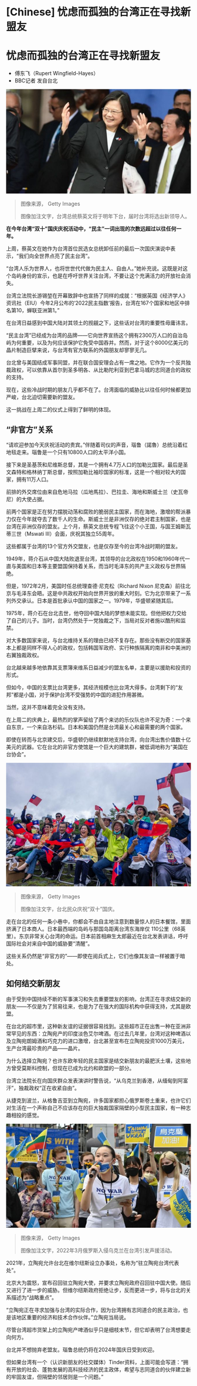 # [Chinese] 忧虑而孤独的台湾正在寻找新盟友

#  忧虑而孤独的台湾正在寻找新盟友

  * 傅东飞（Rupert Wingfield-Hayes） 
  * BBC记者 发自台北 


![台湾总统蔡英文将于明年下台，届时台湾将选出新领导人。](_131402164_gettyimages-1715816613.jpg)

> 图像来源，  Getty Images
>
> 图像加注文字，台湾总统蔡英文将于明年下台，届时台湾将选出新领导人。

**在今年台湾“双十”国庆庆祝活动中，“民主”一词出现的次数远超过以往任何一年。**

上周，蔡英文在她作为台湾首位民选女总统卸任前的最后一次国庆演说中表示，“我们向全世界点亮了民主台湾”。

“台湾人乐为世界人，也将世世代代做为民主人、自由人。”她补充说。这既是对这个岛屿身份的宣示，也是在呼吁世界关注台湾，不要让这个充满活力的开放社会消失。

台湾立法院长游锡堃在开幕致辞中也宣扬了同样的成就：“根据英国《经济学人》资讯社（EIU）今年2月公布的‘2022民主指数’报告，台湾在167个国家和地区中排名第10，蝉联亚洲第1。”

在台湾日益感到中国大陆对其领土的觊觎之下，这些话对台湾的重要性毋庸讳言。

“民主台湾”已经成为台湾的品牌——它向世界宣扬这个拥有2300万人口的自治岛屿为何重要，以及为何应该保护它免受中国吞并。然而，对于这个8000亿美元的晶片制造巨擘来说，与台湾有官方联系的外国朋友却寥寥无几。

台北曾与美国结成军事同盟，并在联合国安理会占有一席之地。它作为一个反共独裁政权，可以依靠从首尔到圣多明各、从比勒陀利亚到巴拿马城的志同道合的政权的支持。

现在，这些冷战时期的朋友几乎都不在了。台湾面临的威胁比以往任何时候都更加严峻，台北迫切需要新的盟友。

这一挑战在上周二的仪式上得到了鲜明的体现。

##  “非官方”关系

“请欢迎参加今天庆祝活动的贵宾。”伴随着司仪的声音，瑙鲁（諾魯）总统沿着红地毯走来。瑙鲁是一个只有10800人口的太平洋小国。

接下来是圣基茨和尼维斯总督，其是一个拥有4.7万人口的加勒比国家。最后是圣文森特和格林纳丁斯总督，按照加勒比袖珍国家的标准，这是一个相对较大的国家，拥有11万人口。

前排的外交席位由来自危地马拉（瓜地馬拉）、巴拉圭、海地和斯威士兰（史瓦帝尼）的大使占据。

前两个国家是正在努力摆脱动荡和腐败的脆弱民主国家，而在海地，激增的帮派暴力仅在今年就夺去了数千人的生命。斯威士兰是非洲仅存的绝对君主制国家，也是台湾在非洲仅存的盟友。上个月，蔡英文总统专程飞往这个小王国，与国王姆斯瓦蒂三世（Mswati III）会面，庆祝其独立55周年。

这些都属于台湾的13个官方外交盟友，也是仅存至今的台湾冷战时期的盟友。

1949年，蒋介石从中国大陆败退至台湾，其领导的台北政权在1950和1960年代一直与美国和日本等主要盟国保持着关系，而当时毛泽东的共产主义政权与世界隔绝。

但是，1972年2月，美国时任总统理查德·尼克松（Richard Nixon 尼克森）前往北京与毛泽东会晤。这是中共政权开始向世界开放的重大时刻。它为北京带来了一系列外交承认。日本是首批承认中国的国家之一。1979年，华盛顿紧随其后。

1975年，蒋介石在台北去世，他夺回中国大陆的梦想未能实现。但他把权力交给了自己的儿子。当时，台湾仍然处于一党独裁之下，当局对反对者施以酷刑和监禁。


对大多数国家来说，与台北维持关系的理由已经不复存在。那些没有断交的国家基本上都是同样不得人心的政权，包括韩国军政府、实行种族隔离的南非和中美洲的右翼独裁政权。

台北越来越多地依靠其支票簿来维系日益减少的盟友名单，主要是以援助和投资的形式。

但如今，中国的支票比台湾更多，其经济规模也比台湾大得多。台湾剩下的“友邦”都是小国，对于保护台湾不受强势的中国的进犯作用甚微。

当然，这并不意味着完全没有支持。

在上周二的庆典上，最热烈的掌声留给了两个来访的乐仪队也许不足为奇：一个来自东京，一个来自洛杉矶。日本和美国仍然是台湾最关心和最需要的两个国家。

即使在转而与北京建交后，华盛顿仍继续默默地支持台湾，向台湾出售价值数十亿美元的武器。它在台北的非官方使馆是一个巨大的建筑群，被低调地称为“美国在台协会”。

![10月10日，人们在“双十”国庆节期间欢呼。](_131402216_gettyimages-1727320697.jpg)

> 图像来源，  Getty Images
>
> 图像加注文字，台北民众庆祝“双十”国庆。

走在台北的任何一条小巷中，你都会不由自主地注意到数量惊人的日本餐馆，里面挤满了日本商人。日本最西端的岛屿与那国岛距离台湾东海岸仅 110公里（68英里）。东京非常关心台湾的命运。日本前首相麻生太郎最近在台北发表讲话，呼吁国际社会对来自中国的威胁要“清醒”。

这些关系仍然是“非官方的”——即使在阅兵式上，它们也像其友谊一样被置于暗处。

##  如何结交新朋友

由于受到中国持续不断的军事演习和失去重要盟友的影响，台湾正在寻求结交新的朋友——不仅是为了贸易往来，也是为了在强大的国际机构中获得支持，尤其是欧盟。

在台北的超市里，这种新友谊的证据很容易找到。这些超市正在出售一种在亚洲非常罕见的东西：立陶宛产的印度淡色艾尔啤酒。在过去几年里，台湾对这种啤酒以及立陶宛朗姆酒和巧克力的进口激增，台北甚至宣布在立陶宛投资1000万美元，生产台湾最珍贵的产品——晶片。

为什么选择立陶宛？也许东欧年轻的民主国家是结交新朋友的最肥沃土壤，这些地方曾受莫斯科控制，但现在已成为北约和欧盟的一部分。

台湾立法院长在向国庆群众发表演讲时警告说，“从乌克兰到香港，从缅甸到阿富汗”，独裁政权“正在收紧自由”。

从捷克到波兰，从格鲁吉亚到立陶宛，许多国家都担心俄罗斯卷土重来，也许它们对生活在一个声称自己不应该存在的巨大独裁国家隔壁的小型民主国家，有一种志趣相投的感觉。

![2022年3月俄罗斯入侵乌克兰在台湾引发声援活动。](_131402167_gettyimages-1239146450.jpg)

> 图像来源，  Getty Images
>
> 图像加注文字，2022年3月俄罗斯入侵乌克兰在台湾引发声援活动。

2021年，立陶宛允许台北在维尔纽斯设立办事处，名称为“驻立陶宛台湾代表处”。

北京大为震怒，宣布召回驻立陶宛大使，并要求立陶宛政府召回驻中国大使。随后又进行了进一步的威胁。但维尔纽斯政府拒绝让步，反而更进一步，将与台北的关系描述为“战略重点”。

“立陶宛正在寻求加强与台湾的实际合作，因为台湾拥有志同道合的民主政治，也是该地区重要的经济和技术合作伙伴。”立陶宛当局说。

尽管台湾超市货架上的立陶宛产啤酒似乎只是细枝末节，但它却表明了台湾想要走向何方。

台北并不想抛弃老盟友。瑙鲁总统仍将在2024年国庆日受到欢迎。

但如果台湾有一个（认识新朋友的社交媒体）Tinder资料，上面可能会写道：“拥有开放的社会、蓬勃发展的高科技经济的民主政体，希望与志同道合的伙伴建立新的牢固友谊，但隔壁的邻居则是一个问题。”



